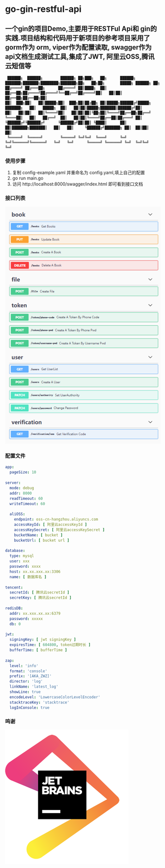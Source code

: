 # go-gin-restful-api

## 一个gin的项目Demo,主要用于RESTFul Api和 gin的实践.项目结构和代码用于新项目的参考项目采用了 gorm作为 orm, viper作为配置读取, swagger作为api文档生成测试工具,集成了JWT, 阿里云OSS,腾讯云短信等

````
 ██████╗  ██████╗        ██████╗ ██╗███╗   ██╗      ██████╗ ███████╗███████╗████████╗███████╗██╗   ██╗██╗       █████╗ ██████╗ ██╗
██╔════╝ ██╔═══██╗      ██╔════╝ ██║████╗  ██║      ██╔══██╗██╔════╝██╔════╝╚══██╔══╝██╔════╝██║   ██║██║      ██╔══██╗██╔══██╗██║
██║  ███╗██║   ██║█████╗██║  ███╗██║██╔██╗ ██║█████╗██████╔╝█████╗  ███████╗   ██║   █████╗  ██║   ██║██║█████╗███████║██████╔╝██║
██║   ██║██║   ██║╚════╝██║   ██║██║██║╚██╗██║╚════╝██╔══██╗██╔══╝  ╚════██║   ██║   ██╔══╝  ██║   ██║██║╚════╝██╔══██║██╔═══╝ ██║
╚██████╔╝╚██████╔╝      ╚██████╔╝██║██║ ╚████║      ██║  ██║███████╗███████║   ██║   ██║     ╚██████╔╝███████╗ ██║  ██║██║     ██║
 ╚═════╝  ╚═════╝        ╚═════╝ ╚═╝╚═╝  ╚═══╝      ╚═╝  ╚═╝╚══════╝╚══════╝   ╚═╝   ╚═╝      ╚═════╝ ╚══════╝ ╚═╝  ╚═╝╚═╝     ╚═╝
 ````

### 使用步骤

1. 复制 config-example.yaml 并重命名为 config.yaml,填上自己的配置
2. go run main.go
3. 访问 http://localhost:8000/swagger/index.html 即可看到接口文档

### 接口列表

![api list](./public/api_list.png)

### 配置文件

````yaml
app:
  pageSize: 10

server:
  mode: debug
  addr: 8000
  readTimeout: 60
  writeTimeout: 60

  aliOSS:
    endpoint: oss-cn-hangzhou.aliyuncs.com
    accessKeyId: [ 阿里云accessKeyId ]
    accessKeySecret: [ 阿里云accessKeySecret ]
    bucketName: [ bucket ]
    bucketUrl: [ bucket url ]

database:
  type: mysql
  user: xxx
  password: xxxx
  host: xx.xx.xxx.xx:3306
  name: [ 数据库名 ]

tencent:
  secretId: [ 腾讯云secretId ]
  secretKey: [ 腾讯云secretId ]

redisDB:
  addr: xx.xxx.xx.xx:6379
  password: xxxxx
  db: 0

jwt:
  signingKey: [ jwt signingKey ]
  expiresTime: [ 604800, token过期时长 ]
  bufferTime: [ bufferTime ]

zap:
  level: 'info'
  format: 'console'
  prefix: '[AKA_ZWZ]'
  director: 'log'
  linkName: 'latest_log'
  showLine: true
  encodeLevel: 'LowercaseColorLevelEncoder'
  stacktraceKey: 'stacktrace'
  logInConsole: true
````

### 鸣谢

[![jetbrains](./public/jetbrains.png)](https://www.jetbrains.com/?from=go-gin-restful-api)
